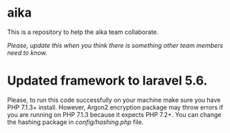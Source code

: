 # aika
This is a repository to help the aika team collaborate.

_Please, update this when you think there is something other team members need to know._

# Updated framework to laravel 5.6.
Please, to run this code successfully on your machine make sure you have PHP 7.1.3+ install. However, Argon2 encryption package may throw errors if you are running on PHP 7.1.3 because it expects PHP 7.2+. You can change the hashing package in _config/hashing.php_ file.
